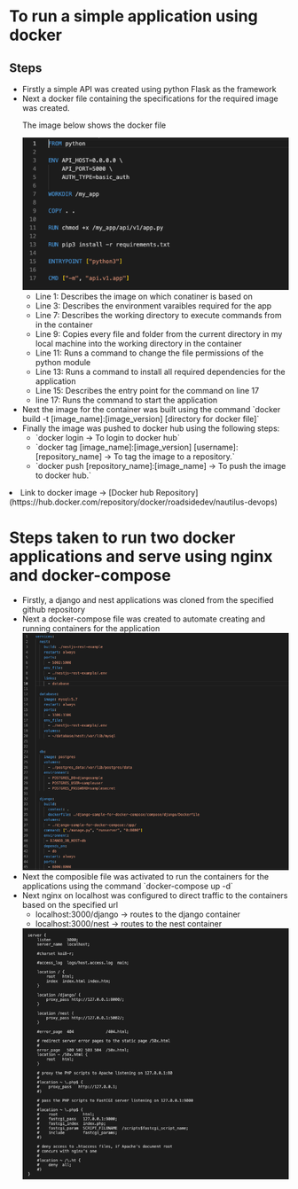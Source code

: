 <h1>To run a simple application using docker</h1>
<h2>Steps</h2>
<ul>
   <li>Firstly a simple API was created using python Flask as the framework</li>
   <li>
      Next a docker file containing the specifications for the required image was created.
      <p>The image below shows the docker file</p>
      <img src="docker_file.png" />
      <ul>
         <li>Line 1: Describes the image on which conatiner is based on</li>
         <li>Line 3: Describes the environment varaibles required for the app</li>
         <li>Line 7: Describes the working directory to execute commands from in the container</li>
         <li>Line 9: Copies every file and folder from the current directory in my local machine into the working directory in the container</li>
         <li>Line 11: Runs a command to change the file permissions of the python module</li>
         <li>Line 13: Runs a command to install all required dependencies for the application</li>
         <li>Line 15: Describes the entry point for the command on line 17</li>
         <li>line 17: Runs the command to start the application</li>
      </ul>
   </li>
   <li>Next the image for the container was built using the command `docker build -t [image_name]:[image_version] [directory for docker file]`</li>
   <li>
      Finally the image was pushed to docker hub using the following steps:
      <ul>
         <li>`docker login -> To login to docker hub`</li>
         <li>`docker tag [image_name]:[image_version] [username]:[repository_name] -> To tag the image to a repository.`</li>
         <li>`docker push [repository_name]:[image_name] -> To push the image to docker hub.`</li>
      </ul>
   </li>
</ul>
<li>Link to docker image -> [Docker hub Repository](https://hub.docker.com/repository/docker/roadsidedev/nautilus-devops)</li>

<h1>Steps taken to run two docker applications and serve using nginx and docker-compose</h1>
<ul>
   <li>Firstly, a django and nest applications was cloned from the specified github repository</li>
   <li>
      Next a docker-compose file was created to automate creating and running containers for the application
      <img src="composefile.png" />
   </li>
   <li>Next the composible file was activated to run the containers for the applications using the command `docker-compose up -d`</li>
   <li>
      Next nginx on localhost was configured to direct traffic to the containers based on the specified url
      <ul>
         <li>localhost:3000/django -> routes to the django container</li>
         <li>localhost:3000/nest -> routes to the nest container</li>
      </ul>
      <img src=nginx_conf.png/>
   </li>
</ul>